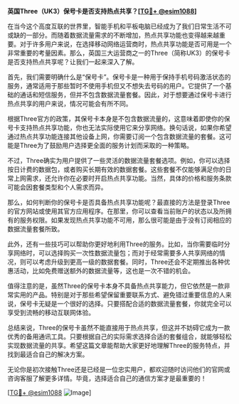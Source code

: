 **英国Three（UK3）保号卡是否支持热点共享？[[TG💪+ @esim1088](https://t.me/s/esim1088)]**

在当今这个高度互联的世界里，智能手机和平板电脑已经成为了我们日常生活不可或缺的一部分。而随着数据流量需求的不断增加，热点共享功能也变得越来越重要。对于许多用户来说，在选择移动网络运营商时，热点共享功能是否可用是一个非常重要的考量因素。那么，英国三大运营商之一的Three（简称UK3）的保号卡是否支持热点共享呢？让我们一起来深入了解。

首先，我们需要明确什么是“保号卡”。保号卡是一种用于保持手机号码激活状态的服务，通常适用于那些暂时不使用手机但又不想失去号码的用户。它提供了一个基础的通话和短信服务，但并不包含数据流量套餐。因此，对于想要通过保号卡进行热点共享的用户来说，情况可能会有所不同。

根据Three官方的政策，其保号卡本身是不包含数据流量的，这意味着即使你的保号卡支持热点共享功能，你也无法实际使用它来分享网络。换句话说，如果你希望通过热点共享功能连接其他设备上网，你需要订阅一个包含数据流量的套餐。这可能是Three为了鼓励用户选择更全面的服务计划而采取的一种策略。

不过，Three确实为用户提供了一些灵活的数据流量套餐选项。例如，你可以选择按日计费的数据包，或者购买长期有效的数据套餐。这些套餐不仅能够满足你的日常上网需求，还允许你在必要时开启热点共享功能。当然，具体的价格和服务条款可能会因套餐类型和个人需求而异。

那么，如何判断你的保号卡是否具备热点共享功能呢？最直接的方法是登录Three的官方网站或使用其官方应用程序。在那里，你可以查看当前账户的状态以及所拥有的服务权限。如果发现热点共享功能不可用，那么很可能是由于没有订阅相应的数据流量套餐所致。

此外，还有一些技巧可以帮助你更好地利用Three的服务。比如，当你需要临时分享网络时，可以选择购买一次性数据流量包；而对于经常需要多人共享网络的情况，则可以考虑升级到更高一级的数据套餐。同时，Three还会不定期推出各种优惠活动，比如免费赠送额外的数据流量等，这也是一次不错的机会。

值得注意的是，虽然Three的保号卡本身不具备热点共享能力，但它依然是一款非常实用的产品。特别是对于那些希望保留重要联系方式、避免错过重要信息的人来说，保号卡无疑是一个很好的选择。只要搭配合适的数据流量套餐，你就完全可以享受到流畅的移动互联网体验。

总结来说，Three的保号卡虽然不能直接用于热点共享，但这并不妨碍它成为一款优秀的备用通讯工具。只要根据自己的实际需求选择合适的套餐组合，就能够轻松实现数据流量的共享。希望这篇文章能帮助大家更好地理解Three的服务特点，并找到最适合自己的解决方案。

无论你是初次接触Three还是已经是一位忠实用户，都欢迎随时访问他们的官网或咨询客服了解更多详情。毕竟，选择适合自己的通信方案才是最重要的！

[[TG💪+ @esim1088](https://t.me/s/esim1088) ![Image](https://i.postimg.cc/4NQfJmqS/Snipaste-2025-05-13-00-14-12.png)]
